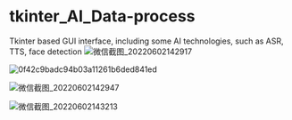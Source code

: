 # tkinter_AI_Data-process
Tkinter based GUI interface, including some AI technologies, such as ASR, TTS, face detection
![微信截图_20220602142917](https://user-images.githubusercontent.com/37141191/171684889-2176c793-f7b6-4e0f-bdf8-e3b3fce4ba00.png)

![0f42c9badc94b03a11261b6ded841ed](https://user-images.githubusercontent.com/37141191/171684916-7d4d5a4a-8018-4834-bfae-07f97b0bf850.jpg)

![微信截图_20220602142947](https://user-images.githubusercontent.com/37141191/171684932-83b9227f-1c8d-4eeb-93a4-caff6276fa3e.png)

![微信截图_20220602143213](https://user-images.githubusercontent.com/37141191/171684947-9690f345-c754-4aa4-a36e-8372bd347e96.png)

